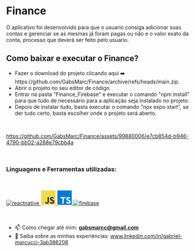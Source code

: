 # Finance
<p>O aplicativo foi desenvolvido para que o usuario consiga adicionar suas contas e gerenciar se as mesmas já foram pagas ou não e o valor exato da conta, processo que deverá ser feito pelo usuario.</p>

<h2>Como baixar e executar o Finance?</h2>

<p></p>

<ul>
  <li> Fazer o download do projeto clicando aqui ➡️ https://github.com/GabsMarc/Finance/archive/refs/heads/main.zip.</li>
  <li> Abrir o projeto no seu editor de código.</li>
  <li> Entrar na pasta "Finance_Firebase" e executar o comando "npm install" para que tudo de necessário para a aplicação seja instalado no projeto.</li>
  <li> Depois de instalar tudo, basta executar o comando "npx expo start", se der tudo certo, basta escolher onde o projeto será aberto.</li>
</ul>

</br>

https://github.com/GabsMarc/Finance/assets/99880006/e7cb854d-b946-4790-bb02-a268e79cbb4a


</br>
<p align="left">
</p>


<h3 align="left">Linguagens e Ferramentas utilizadas:</h3></br>
<p align="left"> 
<a href="https://reactnative.dev/" target="_blank" rel="noreferrer"> <img src="https://reactnative.dev/img/header_logo.svg" alt="reactnative" width="40" height="40"/> </a> 
<a href="https://developer.mozilla.org/en-US/docs/Web/JavaScript" target="_blank" rel="noreferrer"> <img src="https://raw.githubusercontent.com/devicons/devicon/master/icons/javascript/javascript-original.svg" alt="javascript" width="40" height="40"/> </a> 
<a href="https://www.typescriptlang.org/" target="_blank" rel="noreferrer"> <img src="https://raw.githubusercontent.com/devicons/devicon/master/icons/typescript/typescript-original.svg" alt="typescript" width="40" height="40"/> </a>
<a href="https://firebase.google.com/" target="_blank" rel="noreferrer"> <img src="https://www.vectorlogo.zone/logos/firebase/firebase-icon.svg" alt="firebase" width="40" height="40"/> </a> 
</br></br></br>  

- 📫 Como chegar até mim: **gabsmarcc@gmail.com**
- 📄 Saiba sobre as minhas experiências:  www.linkedin.com/in/gabriel-marcucci-3ab386208
